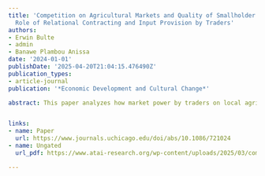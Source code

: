```yaml
---
title: 'Competition on Agricultural Markets and Quality of Smallholder Supply: The
  Role of Relational Contracting and Input Provision by Traders'
authors:
- Erwin Bulte
- admin
- Banawe Plambou Anissa
date: '2024-01-01'
publishDate: '2025-04-20T21:04:15.476490Z'
publication_types:
- article-journal
publication: '*Economic Development and Cultural Change*'

abstract: This paper analyzes how market power by traders on local agricultural spot markets affects investment in crop quality by smallholders in a context with “imperfect institutions” and with incomplete input markets.  When local markets become more competitive, fewer farmers are included in relational contracting with traders, and farmers who remain in such relationships receive less support from traders. We document empirical evidence from local wheat markets in Ethiopia that is consistent with the theory.


links:
- name: Paper
  url: https://www.journals.uchicago.edu/doi/abs/10.1086/721024
- name: Ungated
  url_pdf: https://www.atai-research.org/wp-content/uploads/2025/03/competition_quality-1.pdf

---
```

